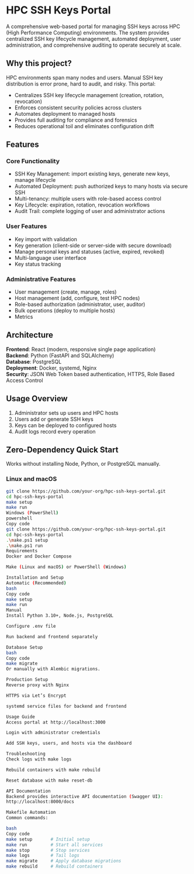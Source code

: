 # HPC SSH Keys Portal

A comprehensive web-based portal for managing SSH keys across HPC (High Performance Computing) environments. The system provides centralized SSH key lifecycle management, automated deployment, user administration, and comprehensive auditing to operate securely at scale.

## Why this project?

HPC environments span many nodes and users. Manual SSH key distribution is error prone, hard to audit, and risky. This portal:
- Centralizes SSH key lifecycle management (creation, rotation, revocation)
- Enforces consistent security policies across clusters
- Automates deployment to managed hosts
- Provides full auditing for compliance and forensics
- Reduces operational toil and eliminates configuration drift

## Features

### Core Functionality
- SSH Key Management: import existing keys, generate new keys, manage lifecycle
- Automated Deployment: push authorized keys to many hosts via secure SSH
- Multi-tenancy: multiple users with role-based access control
- Key Lifecycle: expiration, rotation, revocation workflows
- Audit Trail: complete logging of user and administrator actions

### User Features
- Key import with validation
- Key generation (client-side or server-side with secure download)
- Manage personal keys and statuses (active, expired, revoked)
- Multi-language user interface
- Key status tracking

### Administrative Features
- User management (create, manage, roles)
- Host management (add, configure, test HPC nodes)
- Role-based authorization (administrator, user, auditor)
- Bulk operations (deploy to multiple hosts)
- Metrics

## Architecture

**Frontend**: React (modern, responsive single page application)  
**Backend**: Python (FastAPI and SQLAlchemy)  
**Database**: PostgreSQL  
**Deployment**: Docker, systemd, Nginx  
**Security**: JSON Web Token based authentication, HTTPS, Role Based Access Control

## Usage Overview

1. Administrator sets up users and HPC hosts  
2. Users add or generate SSH keys  
3. Keys can be deployed to configured hosts  
4. Audit logs record every operation  

## Zero-Dependency Quick Start

Works without installing Node, Python, or PostgreSQL manually.  

### Linux and macOS
```bash
git clone https://github.com/your-org/hpc-ssh-keys-portal.git
cd hpc-ssh-keys-portal
make setup
make run
Windows (PowerShell)
powershell
Copy code
git clone https://github.com/your-org/hpc-ssh-keys-portal.git
cd hpc-ssh-keys-portal
.\make.ps1 setup
.\make.ps1 run
Requirements
Docker and Docker Compose

Make (Linux and macOS) or PowerShell (Windows)

Installation and Setup
Automatic (Recommended)
bash
Copy code
make setup
make run
Manual
Install Python 3.10+, Node.js, PostgreSQL

Configure .env file

Run backend and frontend separately

Database Setup
bash
Copy code
make migrate
Or manually with Alembic migrations.

Production Setup
Reverse proxy with Nginx

HTTPS via Let’s Encrypt

systemd service files for backend and frontend

Usage Guide
Access portal at http://localhost:3000

Login with administrator credentials

Add SSH keys, users, and hosts via the dashboard

Troubleshooting
Check logs with make logs

Rebuild containers with make rebuild

Reset database with make reset-db

API Documentation
Backend provides interactive API documentation (Swagger UI):
http://localhost:8000/docs

Makefile Automation
Common commands:

bash
Copy code
make setup       # Initial setup
make run         # Start all services
make stop        # Stop services
make logs        # Tail logs
make migrate     # Apply database migrations
make rebuild     # Rebuild containers
